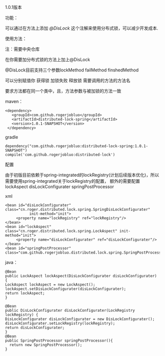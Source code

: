 
1.0.1版本

功能：

可以通过在方法上添加 *@DisLock* 这个注解来使用分布式锁，可以减少开发成本.

使用方法：

注：需要中央仓库

在你需要加分布式锁的方法上加上@DisLock

@DisLock目前支持三个参数lockMethod   failMethod   finshedMethod

可以分别赋值你 获得锁  加锁失败 释放锁 需要调用的方法的方法名 

要求方法都在同一个类中，且，方法参数与被加锁的方法一致

maven： 

```
<dependency>
   <groupId>com.github.rogerjobluo</groupId>
   <artifactId>distributed-lock-spring</artifactId>
   <version>1.0.1-SNAPSHOT</version>
 </dependency>
```

gradle

```
dependency("com.github.rogerjobluo:distributed-lock-spring:1.0.1-SNAPSHOT")
compile('com.github.rogerjobluo:distributed-lock')
```

配置

由于初版目前依赖于spring-integrated的lockRegistry(计划后续版本优化)，所以需要使用spring-integrated关于lockRegistry的配置，
额外的需要配置lockAspect disLockConfigurater springPostProcessor

xml

```
<bean id="disLockConfigurater" class="cn.roger.distributed.lock.spring.SpringDisLockConfigurater"
           init-method="init">
     <property name="lockRegistry" ref="lockRegistry"/>
</bean>
<bean id="lockAspect" class="cn.roger.distributed.lock.spring.LockAspect" init-method="init">
     <property name="disLockConfigurater" ref="disLockConfigurater"/>
</bean>
<bean id="springPostProcessor" class="com.github.rogerjobluo.distributed.lock.spring.SpringPostProcessor"/>

```

java：

```
@Bean
public LockAspect lockAspect(DisLockConfigurater disLockConfigurater) {
LockAspect lockAspect = new LockAspect();
lockAspect.setDisLockConfigurater(disLockConfigurater);
return lockAspect;
}

@Bean
public DisLockConfigurater disLockConfigurater(LockRegistry lockRegistry) {
DisLockConfigurater disLockConfigurater = new DisLockConfigurater();
disLockConfigurater.setLockRegistry(lockRegistry);
return disLockConfigurater;
}
@Bean
public SpringPostProcessor springPostProcessor(){
  return new SpringPostProcessor();
}
```
